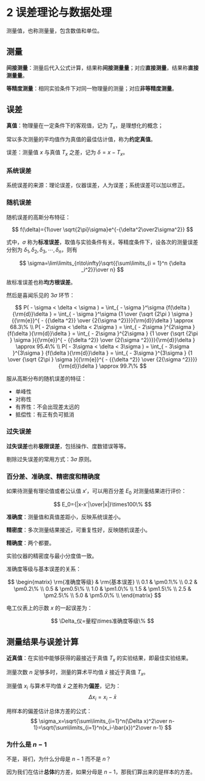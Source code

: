 # 2 误差理论与数据处理

测量值，也称测量量，包含数值和单位。

## 测量

**间接测量**：测量后代入公式计算，结果称**间接测量量**；对应**直接测量**，结果称**直接测量量**。

**等精度测量**：相同实验条件下对同一物理量的测量；对应**非等精度测量**。

## 误差

**真值**：物理量在一定条件下的客观值，记为 $T_x$，是理想化的概念；

常以多次测量的平均值作为真值的最佳估计值，称为**约定真值**。

误差：测量值 $x$ 与真值 $T_x$ 之差，记为 $\delta=x-T_x$。

### 系统误差

系统误差的来源：理论误差，仪器误差，人为误差；系统误差可以加以修正。

### 随机误差

随机误差的高斯分布特征：

$$
f(\delta)={1\over \sqrt{2\pi}\sigma}e^{-{\delta^2\over2\sigma^2}}
$$

式中，$\sigma$ 称为**标准误差**，取值与实验条件有关。等精度条件下，设各次的测量误差分别为 $\delta_1,\delta_2,\delta_3,\cdots,\delta_n$，则有

$$
\sigma=\lim\limits_{n\to\infty}\sqrt{{\sum\limits_{i = 1}^n {\delta _i^2}}\over n}
$$

故标准误差也称**均方根误差**。

然后是喜闻乐见的 $3\sigma$ 环节：

$$
P( - \sigma  < \delta  < \sigma ) = \int_{ - \sigma }^\sigma  {f(\delta ){\rm{d}}\delta }  = \int_{ - \sigma }^\sigma  {1 \over {\sqrt {2\pi } \sigma }{{\rm{e}}^{ - {{\delta ^2}} \over {2{\sigma ^2}}}}{\rm{d}}\delta }  \approx 68.3\%  \\ 
P( - 2\sigma  < \delta  < 2\sigma ) = \int_{ - 2\sigma }^{2\sigma } {f(\delta ){\rm{d}}\delta }  = \int_{ - 2\sigma }^{2\sigma } {1 \over {\sqrt {2\pi } \sigma }{{\rm{e}}^{ - {{\delta ^2}} \over {2{\sigma ^2}}}}{\rm{d}}\delta }  \approx 95.4\%  \\ 
P( - 3\sigma  < \delta  < 3\sigma ) = \int_{ - 3\sigma }^{3\sigma } {f(\delta ){\rm{d}}\delta }  = \int_{ - 3\sigma }^{3\sigma } {1 \over {\sqrt {2\pi } \sigma }{{\rm{e}}^{ - {{\delta ^2}} \over {2{\sigma ^2}}}}{\rm{d}}\delta }  \approx 99.7\% 
$$

服从高斯分布的随机误差的特征：

- 单峰性
- 对称性
- 有界性：不会出现差太远的
- 抵偿性：有正有负可抵消

### 过失误差

**过失误差**也称**极限误差**，包括操作、度数错误等等。

剔除过失误差的常用方式：$3\sigma$ 原则。

### 百分差、准确度、精密度和精确度

如果待测量有理论值或者公认值 $x'$，可以用百分差 $E_0$ 对测量结果进行评价：

$$
E_0={|x-x'|\over|x|}\times100\%
$$

**准确度**：测量值和真值差距小，反映系统误差小。

**精密度**：多次测量结果接近，可重复性好，反映随机误差小。

**精确度**：两个都要。

实验仪器的精密度与最小分度值一致。

准确度等级与基本误差的关系：

$$
\begin{matrix}
\rm{准确度等级} & \rm{基本误差} \\
0.1 & \pm0.1\% \\
0.2 & \pm0.2\% \\
0.5 & \pm0.5\% \\
1.0 & \pm1.0\% \\
1.5 & \pm1.5\% \\
2.5 & \pm2.5\% \\
5.0 & \pm5.0\% \\
\end{matrix}
$$

电工仪表上的示数 $x$ 的一起误差为：

$$
\Delta_仪=量程\times准确度等级\%
$$

## 测量结果与误差计算

**近真值**：在实验中能够获得的最接近于真值 $T_x$ 的实验结果，即最佳实验结果。

测量次数 $n$ 足够多时，测量的算术平均值 $\bar x$ 接近于真值 $T_x$。

测量值 $x_i$ 与算术平均值 $\bar{x}$ 之差称为**偏差**，记为：
$$
\Delta x_i=x_i-\bar{x}
$$

用样本的偏差估计总体方差的公式：
$$
\sigma_x=\sqrt{\sum\limits_{i=1}^n(\Delta x)^2\over n-1}=\sqrt{\sum\limits_{i=1}^n(x_i-\bar{x})^2\over n-1}
$$

### 为什么是 $n-1$

不是，哥们，为什么分母是 $n-1$ 而不是 $n$？

因为我们在估计**总体**的方差，如果分母是 $n-1$，那我们算出来的是样本的方差。















